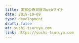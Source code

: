 ```yaml
---
title: 実家の寿司屋のwebサイト
date: 2019-10-09
type: development
draft: false
at: sushi-tsuruya.com
link: https://sushi-tsuruya.com
---
```

